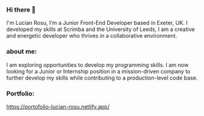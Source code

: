 ### Hi there 👋

<!--
**lucianRosuAtc/lucianRosuAtc** is a ✨ _special_ ✨ repository because its `README.md` (this file) appears on your GitHub profile.

Here are some ideas to get you started:

- 🔭 I’m currently working on ...
- 🌱 I’m currently learning ...
- 👯 I’m looking to collaborate on ...
- 🤔 I’m looking for help with ...
- 💬 Ask me about ...
- 📫 How to reach me: ...
- 😄 Pronouns: ...
- ⚡ Fun fact: ...
-->

I'm Lucian Rosu, I'm a Junior Front-End Developer based in Exeter, UK.
I developed my skills at Scrimba and the University of Leeds, I am a creative and energetic developer who thrives in a collaborative environment.

### about me: 

I am exploring opportunities to develop my programming skills. 
I am now looking for a Junior or Internship position in a mission-driven company to further develop my skills while contributing to a production-level code base. 

### Portfolio:

https://portofolio-lucian-rosu.netlify.app/


